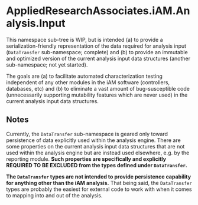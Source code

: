 ﻿# AppliedResearchAssociates.iAM.Analysis.Input

This namespace sub-tree is WIP, but is intended (a) to provide a
serialization-friendly representation of the data required for analysis input
(`DataTransfer` sub-namespace; complete) and (b) to provide an immutable and
optimized version of the current analysis input data structures (another
sub-namespace; not yet started).

The goals are (a) to facilitate automated characterization testing independent
of any other modules in the iAM software (controllers, databases, etc) and (b)
to eliminate a vast amount of bug-susceptible code (unnecessarily supporting
mutability features which are never used) in the current analysis input data
structures.

## Notes

Currently, the `DataTransfer` sub-namespace is geared only toward persistence of
data explicitly used within the analysis engine. There are some properties on
the current analysis input data structures that are not used within the analysis
engine but are instead used elsewhere, e.g. by the reporting module. **Such
properties are specifically and explicitly REQUIRED TO BE EXCLUDED from the
types defined under `DataTransfer`.**

**The `DataTransfer` types are not intended to provide persistence capability
for anything other than the iAM analysis.** That being said, the `DataTransfer`
types are probably the easiest for external code to work with when it comes to
mapping into and out of the analysis.
